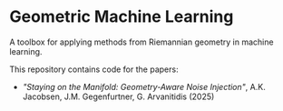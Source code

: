 # Geometric Machine Learning
A toolbox for applying methods from Riemannian geometry in machine learning.

This repository contains code for the papers:
- *"Staying on the Manifold: Geometry-Aware Noise Injection"*, A.K. Jacobsen, J.M. Gegenfurtner, G. Arvanitidis (2025)
